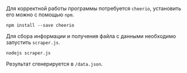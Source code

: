 Для корректной работы программы потребуется `cheerio`, установить его можно с помощью `npm`.

    npm install --save cheerio

Для сбора информации и получения файла с данными необходимо запустить `scraper.js`.
    
    nodejs scraper.js
    
Результат сгенерируется в `/data.json`.

